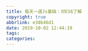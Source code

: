 ```yaml
---
title: 每天一道Js基础：对ES6了解
copyright: true
abbrlink: e38b46d1
date: 2019-10-02 12:44:19
tags:
categories:
---
```

